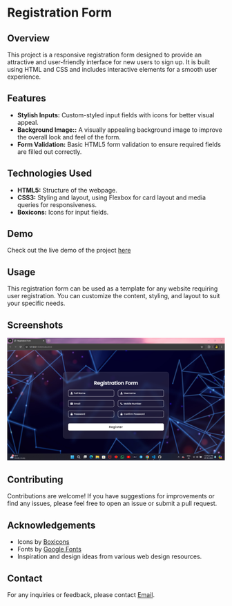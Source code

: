 # Registration Form

## Overview
This project is a responsive registration form designed to provide an attractive and user-friendly interface for new users to sign up. It is built using HTML and CSS and includes interactive elements for a smooth user experience.

## Features
- **Stylish Inputs:** Custom-styled input fields with icons for better visual appeal.
- **Background Image::** A visually appealing background image to improve the overall look and feel of the form.
- **Form Validation:** Basic HTML5 form validation to ensure required fields are filled out correctly.

## Technologies Used
- **HTML5:** Structure of the webpage.
- **CSS3:** Styling and layout, using Flexbox for card layout and media queries for responsiveness.
- **Boxicons:** Icons for input fields.

## Demo
Check out the live demo of the project [here](https://prathameshchaughule.github.io/Registration-Form/)

## Usage
This registration form can be used as a template for any website requiring user registration. You can customize the content, styling, and layout to suit your specific needs.

## Screenshots
![Screenshot](Screenshot/Screenshot%201.png)

## Contributing
Contributions are welcome! If you have suggestions for improvements or find any issues, please feel free to open an issue or submit a pull request.

## Acknowledgements
- Icons by [Boxicons](https://boxicons.com/)
- Fonts by [Google Fonts](https://fonts.google.com/)
- Inspiration and design ideas from various web design resources.

## Contact
For any inquiries or feedback, please contact [Email](mailto:pvc14102002@gmail.com).
